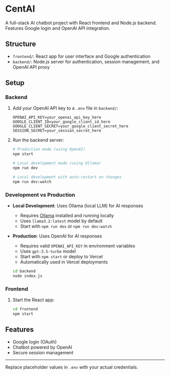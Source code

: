 # CentAI

A full-stack AI chatbot project with React frontend and Node.js backend. Features Google login and OpenAI API integration.

## Structure
- `frontend/`: React app for user interface and Google authentication
- `backend/`: Node.js server for authentication, session management, and OpenAI API proxy

## Setup

### Backend
1. Add your OpenAI API key to a `.env` file in `backend/`:
   ```env
   OPENAI_API_KEY=your_openai_api_key_here
   GOOGLE_CLIENT_ID=your_google_client_id_here
   GOOGLE_CLIENT_SECRET=your_google_client_secret_here
   SESSION_SECRET=your_session_secret_here
   ```
2. Run the backend server:
   ```sh
   # Production mode (using OpenAI)
   npm start

   # Local development mode (using Ollama)
   npm run dev

   # Local development with auto-restart on changes
   npm run dev:watch
   ```

### Development vs Production
- **Local Development**: Uses Ollama (local LLM) for AI responses
  - Requires [Ollama](https://ollama.com/) installed and running locally
  - Uses `llama3.2:latest` model by default
  - Start with `npm run dev` or `npm run dev:watch`

- **Production**: Uses OpenAI for AI responses
  - Requires valid `OPENAI_API_KEY` in environment variables
  - Uses `gpt-3.5-turbo` model
  - Start with `npm start` or deploy to Vercel
  - Automatically used in Vercel deployments
   ```sh
   cd backend
   node index.js
   ```

### Frontend
1. Start the React app:
   ```sh
   cd frontend
   npm start
   ```

## Features
- Google login (OAuth)
- Chatbot powered by OpenAI
- Secure session management

---
Replace placeholder values in `.env` with your actual credentials.
